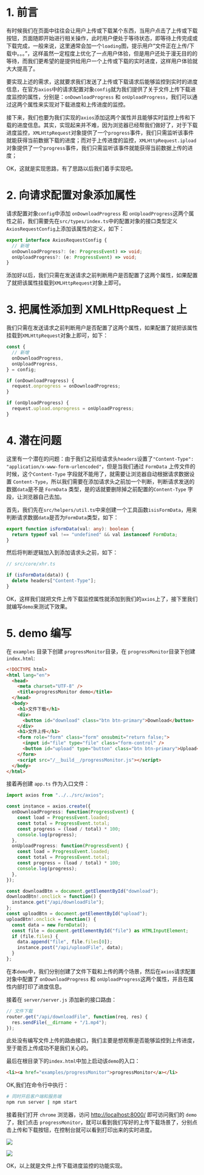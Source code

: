 # 1. 前言

有时候我们在页面中往往会让用户上传或下载某个东西，当用户点击了上传或下载按钮，页面随即开始进行相关操作，此时用户便处于等待状态，即等待上传完成或下载完成，一般来说，这里通常会加一个`loading`图，提示用户“文件正在上传/下载中。。。”，这样虽然一定程度上优化了一点用户体验，但是用户还处于漫无目的的等待，而我们更希望的是提供给用户一个上传或下载的实时进度，这样用户体验就大大提高了。

要实现上述的需求，这就要求我们发送了上传或下载请求后能够监控到实时的进度信息，在官方`axios`中的请求配置对象`config`就为我们提供了关于文件上传下载进度监控的属性，分别是：`onDownloadProgress` 和 `onUploadProgress`，我们可以通过这两个属性来实现对下载进度和上传进度的监控。

接下来，我们也要为我们实现的`axios`添加这两个属性并且能够实时监控上传和下载的进度信息。其实，实现起来并不难，因为浏览器已经帮我们做好了，对于下载进度监控，`XMLHttpRequest`对象提供了一个`progress`事件，我们只需监听该事件就能获得当前数据下载的进度；而对于上传进度的监控，`XMLHttpRequest.ipload`对象提供了一个`progress`事件，我们只需监听该事件就能获得当前数据上传的进度；

OK，这就是实现思路，有了思路以后我们着手实现吧。

# 2. 向请求配置对象添加属性

请求配置对象`config`中添加 `onDownloadProgress` 和 `onUploadProgress`这两个属性之前，我们需要先在`src/types/index.ts`中的配置对象的接口类型定义`AxiosRequestConfig`上添加该属性的定义，如下：

```typescript
export interface AxiosRequestConfig {
  // 新增
  onDownloadProgress?: (e: ProgressEvent) => void;
  onUploadProgress?: (e: ProgressEvent) => void;
}
```

添加好以后，我们只需在发送请求之前判断用户是否配置了这两个属性，如果配置了就把该属性挂载到`XMLHttpRequest`对象上即可。

# 3. 把属性添加到 XMLHttpRequest 上

我们只需在发送请求之前判断用户是否配置了这两个属性，如果配置了就把该属性挂载到`XMLHttpRequest`对象上即可，如下：

```typescript
const {
  // 新增
  onDownloadProgress,
  onUploadProgress,
} = config;

if (onDownloadProgress) {
  request.onprogress = onDownloadProgress;
}

if (onUploadProgress) {
  request.upload.onprogress = onUploadProgress;
}
```

# 4. 潜在问题

这里有一个潜在的问题：由于我们之前给请求头`headers`设置了`"Content-Type": "application/x-www-form-urlencoded"`，但是当我们通过 `FormData` 上传文件的时候，这个`Content-Type` 字段就不能用了，就需要让浏览器自动根据请求数据设置 `Content-Type`，所以我们需要在添加请求头之前加一个判断，判断请求发送的数据`data`是不是 `FormData` 类型，是的话就要删除掉之前配置的`Content-Type` 字段，让浏览器自己去加。

首先，我们先在`src/helpers/util.ts`中来创建一个工具函数`isisFormData`，用来判断请求数据`data`是否为`FormData`类型，如下：

```typescript
export function isFormData(val: any): boolean {
  return typeof val !== "undefined" && val instanceof FormData;
}
```

然后将判断逻辑加入到添加请求头之前，如下：

```typescript
// src/core/xhr.ts

if (isFormData(data)) {
  delete headers["Content-Type"];
}
```

OK，这样我们就把文件上传下载监控属性就添加到我们的`axios`上了，接下里我们就编写`demo`来测试下效果。

# 5. demo 编写

在 `examples` 目录下创建 `progressMonitor`目录，在 `progressMonitor`目录下创建 `index.html`:

```html
<!DOCTYPE html>
<html lang="en">
  <head>
    <meta charset="UTF-8" />
    <title>progressMonitor demo</title>
  </head>
  <body>
    <h1>文件下载</h1>
    <div>
      <button id="download" class="btn btn-primary">Download</button>
    </div>
    <h1>文件上传</h1>
    <form role="form" class="form" onsubmit="return false;">
      <input id="file" type="file" class="form-control" />
      <button id="upload" type="button" class="btn btn-primary">Upload</button>
    </form>
    <script src="/__build__/progressMonitor.js"></script>
  </body>
</html>
```

接着再创建 `app.ts` 作为入口文件：

```typescript
import axios from "../../src/axios";

const instance = axios.create({
  onDownloadProgress: function(ProgressEvent) {
    const load = ProgressEvent.loaded;
    const total = ProgressEvent.total;
    const progress = (load / total) * 100;
    console.log(progress);
  },
  onUploadProgress: function(ProgressEvent) {
    const load = ProgressEvent.loaded;
    const total = ProgressEvent.total;
    const progress = (load / total) * 100;
    console.log(progress);
  },
});

const downloadBtn = document.getElementById("download");
downloadBtn!.onclick = function() {
  instance.get("/api/downloadFile");
};
const uploadBtn = document.getElementById("upload");
uploadBtn!.onclick = function() {
  const data = new FormData();
  const file = document.getElementById("file") as HTMLInputElement;
  if (file.files) {
    data.append("file", file.files[0]);
    instance.post("/api/uploadFile", data);
  }
};
```

在本`demo`中，我们分别创建了文件下载和上传的两个场景，然后在`axios`请求配置对象中配置了 `onDownloadProgress` 和 `onUploadProgress`这两个属性，并且在属性内部打印了进度信息。

接着在 `server/server.js` 添加新的接口路由：

```javascript
// 文件下载
router.get("/api/downloadFile", function(req, res) {
  res.sendFile(__dirname + "/1.mp4");
});
```

此处没有编写文件上传的路由接口，我们主要是想观察是否能够监控到上传进度，至于能否上传成功不是我们关心的。

最后在根目录下的`index.html`中加上启动该`demo`的入口：

```html
<li><a href="examples/progressMonitor">progressMonitor</a></li>
```

OK,我们在命令行中执行：

```bash
# 同时开启客户端和服务端
npm run server | npm start
```

接着我们打开 `chrome` 浏览器，访问 <http://localhost:8000/> 即可访问我们的 `demo` 了，我们点击 `progressMonitor`，就可以看到我们写好的上传下载场景了，分别点击上传和下载按钮，在控制台就可以看到打印出来的实时进度。

![](~@/axios/25/01.gif)

![](~@/axios/25/02.gif)

OK，以上就是文件上传下载进度监控的功能实现。
